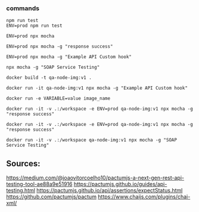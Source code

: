 ### commands
```
npm run test
ENV=prod npm run test

ENV=prod npx mocha

ENV=prod npx mocha -g "response success"

ENV=prod npx mocha -g "Example API Custom hook"

npx mocha -g "SOAP Service Testing"

docker build -t qa-node-img:v1 .

docker run -it qa-node-img:v1 npx mocha -g "Example API Custom hook"

docker run -e VARIABLE=value image_name

docker run -it -v .:/workspace -e ENV=prod qa-node-img:v1 npx mocha -g "response success"

docker run -it -v .:/workspace -e ENV=prod qa-node-img:v1 npx mocha -g "response success"

docker run -it -v .:/workspace qa-node-img:v1 npx mocha -g "SOAP Service Testing"
```

## Sources:
https://medium.com/@joaovitorcoelho10/pactumjs-a-next-gen-rest-api-testing-tool-ae88a9e51916
https://pactumjs.github.io/guides/api-testing.html
https://pactumjs.github.io/api/assertions/expectStatus.html
https://github.com/pactumjs/pactum
https://www.chaijs.com/plugins/chai-xml/
